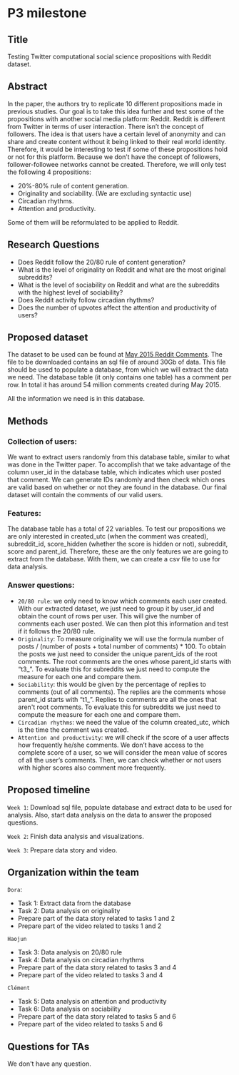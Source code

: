 # P3 milestone

## Title
Testing Twitter computational social science propositions with Reddit dataset.

## Abstract
In the paper, the authors try to replicate 10 different propositions made in previous studies. Our goal is to take this idea further and test some of the propositions with another social media platform: Reddit. Reddit is different from Twitter in terms of user interaction. There isn’t the concept of followers. The idea is that users have a certain level of anonymity and can share and create content without it being linked to their real world identity. Therefore, it would be interesting to test if some of these propositions hold or not for this platform. Because we don’t have the concept of followers, follower-followee networks cannot be created. Therefore, we will only test the following 4 propositions:
- 20%-80% rule of content generation.
- Originality and sociability. (We are excluding syntactic use)
- Circadian rhythms.
- Attention and productivity.

Some of them will be reformulated to be applied to Reddit.

## Research Questions

- Does Reddit follow the 20/80 rule of content generation?
- What is the level of originality on Reddit and what are the most original subreddits?
- What is the level of sociability on Reddit and what are the subreddits with the highest level of sociability?
- Does Reddit activity follow circadian rhythms? 
- Does the number of upvotes affect the attention and productivity of users?

## Proposed dataset

The dataset to be used can be found at [May 2015 Reddit Comments](https://www.kaggle.com/reddit/reddit-comments-may-2015). The file to be downloaded contains an sql file of around 30Gb of data. This file should be used to populate a database, from which we will extract the data we need. The database table (it only contains one table) has a comment per row. In total it has around 54 million comments created during May 2015.

All the information we need is in this database.

## Methods

### Collection of users: 
We want to extract users randomly from this database table, similar to what was done in the Twitter paper. To accomplish that we take advantage of the column user_id in the database table, which indicates which user posted that comment. We can generate IDs randomly and then check which ones are valid based on whether or not they are found in the database. Our final dataset will contain the comments of our valid users.

### Features:
The database table has a total of 22 variables. To test our propositions we are only interested in created_utc (when the comment was created), subreddit_id, score_hidden (whether the score is hidden or not), subreddit, score and parent_id. Therefore, these are the only features we are going to extract from the database. With them, we can create a csv file to use for data analysis.

### Answer questions:
- ```20/80 rule```: we only need to know which comments each user created. With our extracted dataset, we just need to group it by user_id and obtain the count of rows per user. This will give the number of comments each user posted. We can then plot this information and test if it follows the 20/80 rule.
- ```Originality```: To measure originality we will use the formula number of posts / (number of posts + total number of comments) * 100. To obtain the posts we just need to consider the unique parent_ids of the root comments. The root comments are the ones whose parent_id starts with “t3_”. To evaluate this for subreddits we just need to compute the measure for each one and compare them.
- ```Sociability```: this would be given by the percentage of replies to comments (out of all comments). The replies are the comments whose parent_id starts with “t1_”. Replies to comments are all the ones that aren't root comments. To evaluate this for subreddits we just need to compute the measure for each one and compare them.
- ```Circadian rhythms```: we need the value of the column created_utc, which is the time the comment was created.
- ```Attention and productivity```: we will check if the score of a user affects how frequently he/she comments. We don’t have access to the complete score of a user, so we will consider the mean value of scores of all the user’s comments. Then, we can check whether or not users with higher scores also comment more frequently.

## Proposed timeline

```Week 1```: Download sql file, populate database and extract data to be used for analysis. Also, start data analysis on the data to answer the proposed questions.

```Week 2```: Finish data analysis and visualizations.

```Week 3```: Prepare data story and video.

## Organization within the team

```Dora```:
- Task 1: Extract data from the database
- Task 2: Data analysis on originality
- Prepare part of the data story related to tasks 1 and 2
- Prepare part of the video related to tasks 1 and 2

```Haojun```
- Task 3: Data analysis on 20/80 rule
- Task 4: Data analysis on circadian rhythms
- Prepare part of the data story related to tasks 3 and 4
- Prepare part of the video related to tasks 3 and 4

```Clément```
- Task 5: Data analysis on attention and productivity
- Task 6: Data analysis on sociability
- Prepare part of the data story related to tasks 5 and 6
- Prepare part of the video related to tasks 5 and 6


## Questions for TAs

We don't have any question.